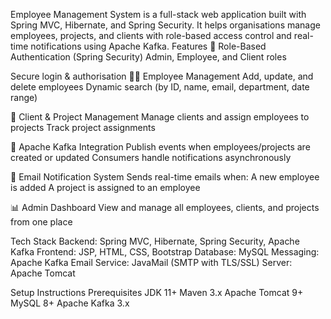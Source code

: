Employee Management System is a full-stack web application built with Spring MVC, Hibernate, and Spring Security.
It helps organisations manage employees, projects, and clients with role-based access control and real-time notifications using Apache Kafka.
Features
🔑 Role-Based Authentication (Spring Security)
Admin, Employee, and Client roles

Secure login & authorisation
👨‍💼 Employee Management
Add, update, and delete employees
Dynamic search (by ID, name, email, department, date range)

🏢 Client & Project Management
Manage clients and assign employees to projects
Track project assignments

📡 Apache Kafka Integration
Publish events when employees/projects are created or updated
Consumers handle notifications asynchronously

📧 Email Notification System
Sends real-time emails when:
A new employee is added
A project is assigned to an employee

📊 Admin Dashboard
View and manage all employees, clients, and projects from one place

Tech Stack
Backend: Spring MVC, Hibernate, Spring Security, Apache Kafka
Frontend: JSP, HTML, CSS, Bootstrap
Database: MySQL
Messaging: Apache Kafka
Email Service: JavaMail (SMTP with TLS/SSL)
Server: Apache Tomcat

Setup Instructions
Prerequisites
JDK 11+
Maven 3.x
Apache Tomcat 9+
MySQL 8+
Apache Kafka 3.x
